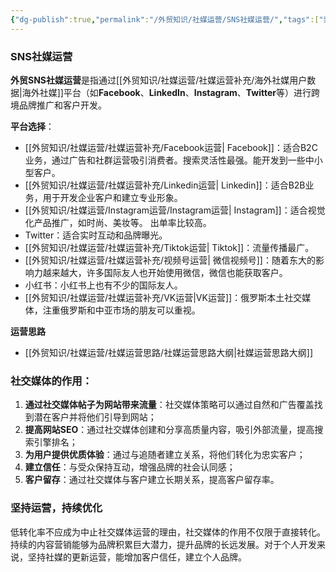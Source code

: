 ```yaml
---
{"dg-publish":true,"permalink":"/外贸知识/社媒运营/SNS社媒运营/","tags":["索引"]}
---
```


### SNS社媒运营

**外贸SNS社媒运营**是指通过[[外贸知识/社媒运营/社媒运营补充/海外社媒用户数据\|海外社媒]]平台（如**Facebook**、**LinkedIn**、**Instagram**、**Twitter**等）进行跨境品牌推广和客户开发。

**平台选择**：  
   - [[外贸知识/社媒运营/社媒运营补充/Facebook运营\| Facebook]]：适合B2C业务，通过广告和社群运营吸引消费者。搜索灵活性最强。能开发到一些中小型客户。
   - [[外贸知识/社媒运营/社媒运营补充/Linkedin运营\| Linkedin]]：适合B2B业务，用于开发企业客户和建立专业形象。
   - [[外贸知识/社媒运营/Instagram运营/Instagram运营\| Instagram]]：适合视觉化产品推广，如时尚、美妆等。  出单率比较高。
   - Twitter：适合实时互动和品牌曝光。
   - [[外贸知识/社媒运营/社媒运营补充/Tiktok运营\| Tiktok]]：流量传播最广。
   - [[外贸知识/社媒运营/社媒运营补充/视频号运营\| 微信视频号]]：随着东大的影响力越来越大，许多国际友人也开始使用微信，微信也能获取客户。
   - 小红书：小红书上也有不少的国际友人。
   - [[外贸知识/社媒运营/社媒运营补充/VK运营\|VK运营]]：俄罗斯本土社交媒体，注重俄罗斯和中亚市场的朋友可以重视。

**运营思路**
- [[外贸知识/社媒运营/社媒运营思路/社媒运营思路大纲\|社媒运营思路大纲]]


### 社交媒体的作用：

1. **通过社交媒体帖子为网站带来流量**：社交媒体策略可以通过自然和广告覆盖找到潜在客户并将他们引导到网站；
2. **提高网站SEO**：通过社交媒体创建和分享高质量内容，吸引外部流量，提高搜索引擎排名；
3. **为用户提供优质体验**：通过与追随者建立关系，将他们转化为忠实客户；
4. **建立信任**：与受众保持互动，增强品牌的社会认同感；
5. **客户留存**：通过社交媒体与客户建立长期关系，提高客户留存率。

### 坚持运营，持续优化

低转化率不应成为中止社交媒体运营的理由，社交媒体的作用不仅限于直接转化。持续的内容营销能够为品牌积累巨大潜力，提升品牌的长远发展。对于个人开发来说，坚持社媒的更新运营，能增加客户信任，建立个人品牌。

